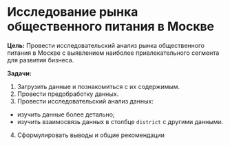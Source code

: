 
# Исследование рынка общественного питания в Москве

**Цель:** Провести исследовательский анализ рынка общественного питания в Москве с выявлением наиболее привлекательного сегмента для развития бизнеса.
    
**Задачи:** 
1. Загрузить данные и познакомиться с их содержимым.
2. Провести предобработку данных.
3. Провести исследовательский анализ данных:
- изучить данные более детально;
- изучить взаимосвязь данных в столбце `district` с другими данными.
4. Сформулировать выводы и общие рекомендации
